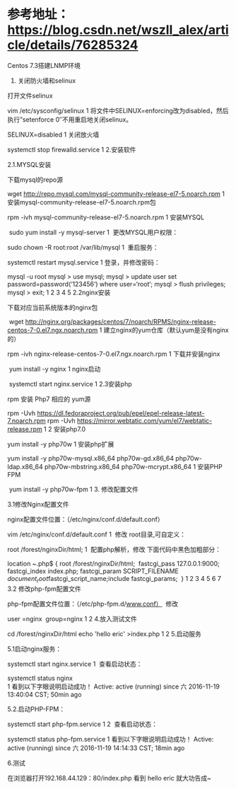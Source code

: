 
# 参考地址： https://blog.csdn.net/wszll_alex/article/details/76285324
Centos 7.3搭建LNMP环境


1. 关闭防火墙和selinux

打开文件selinux

vim  /etc/sysconfig/selinux
1
将文件中SELINUX=enforcing改为disabled，然后执行”setenforce 0″不用重启地关闭selinux。

SELINUX=disabled
1
关闭放火墙

systemctl stop firewalld.service
1
2.安装软件

2.1.MYSQL安装

下载mysql的repo源

wget http://repo.mysql.com/mysql-community-release-el7-5.noarch.rpm
1
安装mysql-community-release-el7-5.noarch.rpm包

rpm -ivh mysql-community-release-el7-5.noarch.rpm
1
安装MYSQL

​ sudo yum install -y  mysql-server
1
​ 更改MYSQL用户权限：

sudo chown -R root:root /var/lib/mysql
1
​ 重启服务：

systemctl restart mysql.service
1
登录，并修改密码：

mysql -u root
mysql > use mysql;
mysql > update user set password=password(‘123456‘) where user=‘root‘;
mysql > flush privileges;
mysql > exit;
1
2
3
4
5
2.2nginx安装

下载对应当前系统版本的nginx包

​ wget http://nginx.org/packages/centos/7/noarch/RPMS/nginx-release-centos-7-0.el7.ngx.noarch.rpm
1
建立nginx的yum仓库（默认yum是没有nginx的）

 rpm -ivh nginx-release-centos-7-0.el7.ngx.noarch.rpm
1
下载并安装nginx

​ yum install -y nginx
1
nginx启动

​ systemctl start nginx.service
1
2.3安装php

rpm 安装 Php7 相应的 yum源

rpm -Uvh https://dl.fedoraproject.org/pub/epel/epel-release-latest-7.noarch.rpm
rpm -Uvh https://mirror.webtatic.com/yum/el7/webtatic-release.rpm
1
2
安装php7.0

yum install -y php70w
1
安装php扩展

yum install -y  php70w-mysql.x86_64   php70w-gd.x86_64   php70w-ldap.x86_64   php70w-mbstring.x86_64  php70w-mcrypt.x86_64
1
安装PHP FPM

​ yum install -y php70w-fpm
1
3. 修改配置文件

3.1修改Nginx配置文件

nginx配置文件位置：（/etc/nginx/conf.d/default.conf）

vim /etc/nginx/conf.d/default.conf
1
​ 修改 root目录,可自定义：

root   /forest/nginxDir/html;
1
​ 配置php解析，修改 下面代码中黑色加粗部分：

 location ~.php$ {
 root   /forest/nginxDir/html;
​ fastcgi_pass 127.0.0.1:9000;
​ fastcgi_index index.php;
​fastcgi_param SCRIPT_FILENAME $document_root$fastcgi_script_name;
​ include    fastcgi_params;
​ }
1
2
3
4
5
6
7
3.2 修改php-fpm配置文件

php-fpm配置文件位置：（/etc/php-fpm.d/www.conf） 
​ 修改

user =nginx
​ group=nginx
1
2
4.放入测试文件

cd /forest/nginxDir/html
echo 'hello eric' >index.php
1
2
5.启动服务

5.1启动nginx服务：

systemctl start nginx.service
1
​ 查看启动状态：

systemctl status nginx  
1
看到以下字眼说明启动成功！ 
​Active: active (running) since 六 2016-11-19 13:40:04 CST; 50min ago

5.2.启动PHP-FPM：

systemctl start php-fpm.service
1
2
​ 查看启动状态：

systemctl status php-fpm.service 
1
看到以下字眼说明启动成功！ 
​Active: active (running) since 六 2016-11-19 14:14:33 CST; 18min ago

6.测试

在浏览器打开192.168.44.129：80/index.php 
看到 hello eric 就大功告成~
